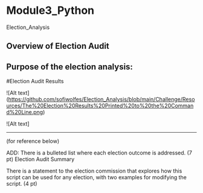 # Module3_Python
Election_Analysis




## Overview of Election Audit

## Purpose of the election analysis:

#Election Audit Results


![Alt text] (https://github.com/sofiwolfes/Election_Analysis/blob/main/Challenge/Resources/The%20Election%20Results%20Printed%20to%20the%20Command%20Line.png)

![Alt text] 


-----------------------------
(for reference below)

ADD:
There is a bulleted list where each election outcome is addressed. (7 pt)
Election Audit Summary

There is a statement to the election commission that explores how this script can be used for any election, with two examples for modifying the script. (4 pt)
